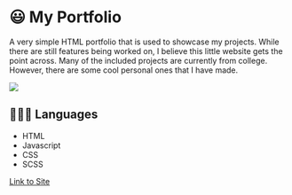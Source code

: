 # 😃 My Portfolio
A very simple HTML portfolio that is used to showcase my projects. 
While there are still features being worked on, I believe this little website gets the point across.
Many of the included projects are currently from college.
However, there are some cool personal ones that I have made.

![](https://ianspresney.com/assets/img/macbook.png)

## 👨🏻‍💻 Languages
- HTML
- Javascript
- CSS
- SCSS

[Link to Site](https://ianspresney.com)
